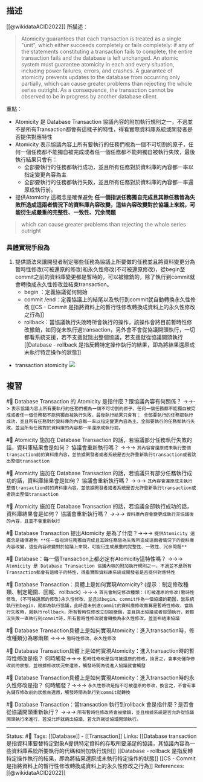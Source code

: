 ## 描述

[[@wikidataACID2022]] 所描述：
> Atomicity guarantees that each transaction is treated as a single "unit", which either succeeds completely or fails completely: if any of the statements constituting a transaction fails to complete, the entire transaction fails and the database is left unchanged. An atomic system must guarantee atomicity in each and every situation, including power failures, errors, and crashes. A guarantee of atomicity prevents updates to the database from occurring only partially, which can cause greater problems than rejecting the whole series outright. As a consequence, the transaction cannot be observed to be in progress by another database client.

重點：
- Atomicity 是 Database Transaction 協議內容的附加執行規則之一，不過並不是所有Transaction都會有這樣子的特性，得看實際資料庫系統或開發者是否提供對應特性
- Atomicity 表示協議內容上所有要執行的任務們視為一個不可切割的原子，任何一個任務都不能獨自被完成或者任一個任務都不能夠獨自被執行失敗，最後執行結果只會有：
	- 全部要執行的任務都執行成功，並且所有任務對於資料庫的內容都一率以指定變更內容為主
	- 全部要執行的任務都執行失敗，並且所有任務對於資料庫的內容都一率還原成執行前。
- 提供Atomicity 這概念是確保避免 **任一個指派任務獨自完成且其餘任務皆為失敗所造成這兩者情況下的資料庫內容改變，這些內容改變對於協議上來說，可能衍生成嚴重的完整性、一致性、冗余問題**
> which can cause greater problems than rejecting the whole series outright


### 具體實現手段為
1. 提供語法來讓開發者制定哪些任務為協議上所要做的任務並且將資料變更分為暫時性修改(可被還原的修改)和永久性修改(不可被還原修改)，從begin至commit之前的資料庫變更都是暫時的，可以被撤銷的，除了執行到commit就會轉換成永久性修改並結束transaction。
	- begin ：定義協議從何開始
	- commit /end：定義協議上的結尾以及執行到commit就自動轉換永久性修改
	[[CS - Commit 是指將資料上的暫行性修改轉換成資料上的永久性修改之行為]]
	- rollback：當協議執行失敗時所會執行的操作，該操作會將目前暫時性修改撤銷，如同從未執行過transaction，另外會不會從協議開頭執行，一切都看系統支援，若不支援就跳出整個協議，若支援就從協議開頭執行
	[[Database - rollback 是指反轉特定操作執行的結果，即為將結果還原成未執行特定操作的狀態]]
- transaction atomicity
![](https://docs.oracle.com/cd/E18283_01/server.112/e16508/img/cncpt025.gif)

## 複習
#🧠 Database Transaction 的 Atomicity 是指什麼？跟協議內容有何關係？ ->->-> `表示協議內容上所有要執行的任務們視為一個不可切割的原子，任何一個任務都不能獨自被完成或者任一個任務都不能夠獨自被執行失敗，最後執行結果只會有： 全部要執行的任務都執行成功，並且所有任務對於資料庫的內容都一率以指定變更內容為主、全部要執行的任務都執行失敗，並且所有任務對於資料庫的內容都一率還原成執行前。`
<!--SR:!2023-02-20,145,250-->


#🧠 Atomicity 施加在 Database Transaction 的話，若協議部分任務執行失敗的話，資料庫結果會是如何？  協議會重新執行嗎？ ->->-> `其內容會還原成未執行整個transaction前的資料庫內容，並依據開發者或者系統是否允許重新執行transaction或者跳出整個transaction`
<!--SR:!2023-03-23,165,250-->


#🧠 Atomicity 施加在 Database Transaction 的話，若協議只有部分任務執行成功的話，資料庫結果會是如何？  協議會重新執行嗎？ ->->-> `其內容會還原成未執行整個transaction前的資料庫內容，並依據開發者或者系統是否允許重新執行transaction或者跳出整個transaction`
<!--SR:!2022-10-15,69,250-->

#🧠 Atomicity 施加在 Database Transaction 的話，若協議全部執行成功的話，資料庫結果會是如何？  協議會重新執行嗎？ ->->-> `資料庫內容會變更成執行完協議後的內容，且並不會重新執行`
<!--SR:!2023-04-02,172,250-->

#🧠 Database Transaction  提出Atomicity 是為了什麼？->->-> `提供Atomicity 這概念是確保避免 **任一個指派任務獨自完成且其餘任務皆為失敗所造成這兩者情況下的資料庫內容改變，這些內容改變對於協議上來說，可能衍生成嚴重的完整性、一致性、冗余問題**`
<!--SR:!2023-02-26,148,250-->


#🧠 Database：每一個Transaction上都必定有Atomicitiy這特性嗎？ ->->-> `Atomicity 是 Database Transaction 協議內容的附加執行規則之一，不過並不是所有Transaction都會有這樣子的特性，得看實際資料庫系統或開發者是否提供對應特性`
<!--SR:!2023-03-27,168,250-->

#🧠 Database Transaction：具體上是如何實現Atomicity? (提示：制定修改種類、制定範圍、回報、rollback) ->->-> `首先會制定修改種類：(可被還原的修改)暫時性修改、(不可被還原的修改)永久性修改，並且以begin、commit作為一個協議的範圍，當系統執行到begin，就即為執行協議，此時還未到達commit的資料庫修改都算是暫時性修改，當執行失敗時，就執行rollback，所有暫時性修改立刻被撤銷，並且跳出協議或者從頭執行，若都沒失敗一直執行到commit時，所有暫時性修改就會轉換為永久性修改，並宣布結束協議`
<!--SR:!2022-10-21,74,250-->

#🧠 Database Transaction具體上是如何實現Atomicity：進入transaction時，修改種類分為哪兩類 ->->-> `暫時性修改、永久性修改`
<!--SR:!2022-10-21,74,250-->


#🧠 Database Transaction具體上是如何實現Atomicity：進入transaction時的暫時性修改是指？ 何時觸發->->-> `暫時性修改是指可被還原的修改，換言之，會事先儲存修改前的狀態，並根據修改狀況來還原，觸發時間為從進入協議就會觸發`
<!--SR:!2023-01-08,117,250-->


#🧠 Database Transaction具體上是如何實現Atomicity：進入transaction時的永久性修改是指？ 何時觸發？->->-> `永久性修改是指不可被還原的修改，換言之，不會有事先儲存修改前的狀態來還原，觸發時間為執行到commit就轉換`
<!--SR:!2022-10-21,74,250-->

#🧠 Database Transaction：當transaction 執行到rollback 會是指什麼？是否會從協議開頭重新執行？ ->->-> `所有暫時性修改將會被撤銷，並且根據系統是否允許從協議開頭執行來進行，若沒允許就跳出協議，若允許就從協議開頭執行。`
<!--SR:!2023-01-04,117,250-->

---
Status: #🌱 
Tags:
[[Database]] - [[Transaction]]
Links:
[[Database transaction 是指資料庫要替特定對象A提供特定資料的存取所要滿足的協議，其協議內容為一些資料庫系統所要執行的代碼和附加執行規則]]
[[Database - rollback 是指反轉特定操作執行的結果，即為將結果還原成未執行特定操作的狀態]]
[[CS - Commit 是指將資料上的暫行性修改轉換成資料上的永久性修改之行為]]
References:
[[@wikidataACID2022]]
